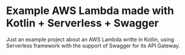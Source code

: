 # Example AWS Lambda made with Kotlin + Serverless + Swagger

Just an example project about an AWS Lambda writte in Kotlin, using Serverless framework with the support of Swagger for its API Gateway.